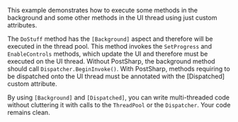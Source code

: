 This example demonstrates how to execute some methods in the background and some other methods in the UI thread using just custom attributes.

The `DoStuff` method has the `[Background]` aspect and therefore will be executed in the thread pool. This method invokes the `SetProgress` and `EnableControls` methods,
which update the UI and therefore must be executed on the UI thread. Without PostSharp, the background method should call `Dispatcher.BeginInvoke()`. With PostSharp,
methods requiring to be dispatched onto the UI thread must be annotated with the [Dispatched] custom attribute.

By using `[Background]` and `[Dispatched]`, you can write multi-threaded code without cluttering it with calls to the `ThreadPool` or the `Dispatcher`. Your code remains clean.

